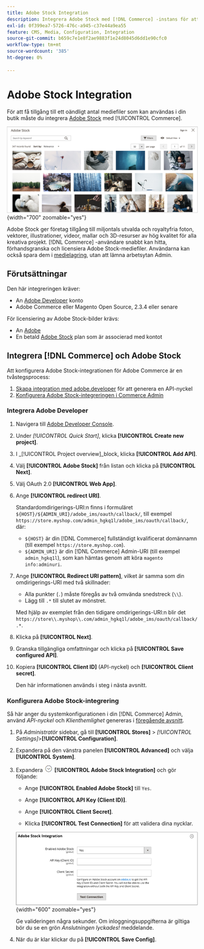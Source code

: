 ```yaml
---
title: Adobe Stock Integration
description: Integrera Adobe Stock med [!DNL Commerce] -instans för att få tillgång till ett oändligt antal mediefiler som kan användas i din butik.
exl-id: 0f399ea7-5726-476c-a945-c37e44a9ea55
feature: CMS, Media, Configuration, Integration
source-git-commit: b659c7e1e8f2ae9883f1e24d8045d6dd1e90cfc0
workflow-type: tm+mt
source-wordcount: '385'
ht-degree: 0%

---
```


# Adobe Stock Integration

För att få tillgång till ett oändligt antal mediefiler som kan användas i din butik måste du integrera [Adobe Stock][adobe-stock] med [!UICONTROL Commerce].

![Adobe Stock sökresultat](./assets/adobe-stock-search-grid.png){width="700" zoomable="yes"}

Adobe Stock ger företag tillgång till miljontals utvalda och royaltyfria foton, vektorer, illustrationer, videor, mallar och 3D-resurser av hög kvalitet för alla kreativa projekt. [!DNL Commerce] -användare snabbt kan hitta, förhandsgranska och licensiera Adobe Stock-mediefiler. Användarna kan också spara dem i [medielagring][media-storage], utan att lämna arbetsytan Admin.

## Förutsättningar

Den här integreringen kräver:

- An [Adobe Developer][dev-console] konto
- Adobe Commerce eller Magento Open Source, 2.3.4 eller senare

För licensiering av Adobe Stock-bilder krävs:

- An [Adobe][adobe-signin]
- En betald [Adobe Stock][adobe-stock] plan som är associerad med kontot

## Integrera [!DNL Commerce] och Adobe Stock

Att konfigurera Adobe Stock-integrationen för Adobe Commerce är en tvåstegsprocess:

1. [Skapa integration med adobe.developer](#create-an-adobe-developer-integration) för att generera en API-nyckel
1. [Konfigurera Adobe Stock-integreringen i Commerce Admin](#configure-the-adobe-stock-integration)

### Integrera Adobe Developer

1. Navigera till [Adobe Developer Console][dev-console].

1. Under _[!UICONTROL Quick Start]_, klicka **[!UICONTROL Create new project]**.

1. I _[!UICONTROL Project overview]_block, klicka **[!UICONTROL Add API]**.

1. Välj **[!UICONTROL Adobe Stock]** från listan och klicka på **[!UICONTROL Next]**.

1. Välj OAuth 2.0 **[!UICONTROL Web App]**.

1. Ange **[!UICONTROL redirect URI]**.

   Standardomdirigerings-URI:n finns i formuläret `${HOST}/${ADMIN_URI}/adobe_ims/oauth/callback/`, till exempel `https://store.myshop.com/admin_hgkq1l/adobe_ims/oauth/callback/`, där:

   - `${HOST}` är din [!DNL Commerce] fullständigt kvalificerat domännamn (till exempel `https://store.myshop.com`).
   - `${ADMIN_URI}` är din [!DNL Commerce] Admin-URI (till exempel `admin_hgkq1l`), som kan hämtas genom att köra `magento info:adminuri`.

1. Ange **[!UICONTROL Redirect URI pattern]**, vilket är samma som din omdirigerings-URI med två skillnader:

   - Alla punkter (`.`) måste föregås av två omvända snedstreck (`\\`).
   - Lägg till `.*` till slutet av mönstret.

   Med hjälp av exemplet från den tidigare omdirigerings-URI:n blir det `https://store\\.myshop\\.com/admin_hgkq1l/adobe_ims/oauth/callback/.*`.

1. Klicka på **[!UICONTROL Next]**.

1. Granska tillgängliga omfattningar och klicka på **[!UICONTROL Save configured API]**.

1. Kopiera **[!UICONTROL Client ID]** (API-nyckel) och **[!UICONTROL Client secret]**.

   Den här informationen används i steg i nästa avsnitt.

### Konfigurera Adobe Stock-integrering

Så här anger du systemkonfigurationen i din [!DNL Commerce] Admin, använd _API-nyckel_ och _Klienthemlighet_ genereras i [föregående avsnitt][create-integration].

1. På _Administratör_ sidebar, gå till **[!UICONTROL Stores]** > _[!UICONTROL Settings]_>**[!UICONTROL Configuration]**.

1. Expandera på den vänstra panelen **[!UICONTROL Advanced]** och välja **[!UICONTROL System]**.

1. Expandera ![Expansionsväljare](../assets/icon-display-expand.png) **[!UICONTROL Adobe Stock Integration]** och gör följande:

   - Ange **[!UICONTROL Enabled Adobe Stock]** till `Yes`.

   - Ange **[!UICONTROL API Key (Client ID)]**.

   - Ange **[!UICONTROL Client Secret]**.

   - Klicka **[!UICONTROL Test Connection]** för att validera dina nycklar.

   ![Avancerad konfiguration - integrering med Adobe Stock](./assets/system-adobe-stock-integration.png){width="600" zoomable="yes"}

   Ge valideringen några sekunder. Om inloggningsuppgifterna är giltiga bör du se en grön _Anslutningen lyckades!_ meddelande.

1. När du är klar klickar du på **[!UICONTROL Save Config]**.

[adobe-stock]: https://stock.adobe.com
[adobe-signin]: https://helpx.adobe.com/manage-account/using/access-adobe-id-account.html
[media-storage]: media-storage.md
[dev-console]: https://developer.adobe.com/console/home
[create-integration]: #create-an-adobeio-integration

